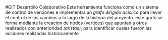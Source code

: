 #GIT Desarrollo Colaborativo
Esta herramienta funciona como un sistema de control de verciones e implementar un _grafo dirigido aciclico_ para llevar el control de los cambios a lo largo de la historia  del proyecto.
este grafo se forma mediante la creacion de nodos (vertices) que apuntan a otros realizados con anterioridad _(aristas)_, para identificar cuales fueron las acciones realizadas historicamente